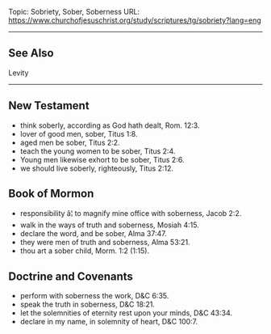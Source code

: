 Topic: Sobriety, Sober, Soberness
URL: https://www.churchofjesuschrist.org/study/scriptures/tg/sobriety?lang=eng

---

## See Also

Levity

---

## New Testament

- think soberly, according as God hath dealt, Rom. 12:3.
- lover of good men, sober, Titus 1:8.
- aged men be sober, Titus 2:2.
- teach the young women to be sober, Titus 2:4.
- Young men likewise exhort to be sober, Titus 2:6.
- we should live soberly, righteously, Titus 2:12.

## Book of Mormon

- responsibility â¦ to magnify mine office with soberness, Jacob 2:2.
- walk in the ways of truth and soberness, Mosiah 4:15.
- declare the word, and be sober, Alma 37:47.
- they were men of truth and soberness, Alma 53:21.
- thou art a sober child, Morm. 1:2 (1:15).

## Doctrine and Covenants

- perform with soberness the work, D&C 6:35.
- speak the truth in soberness, D&C 18:21.
- let the solemnities of eternity rest upon your minds, D&C 43:34.
- declare in my name, in solemnity of heart, D&C 100:7.

